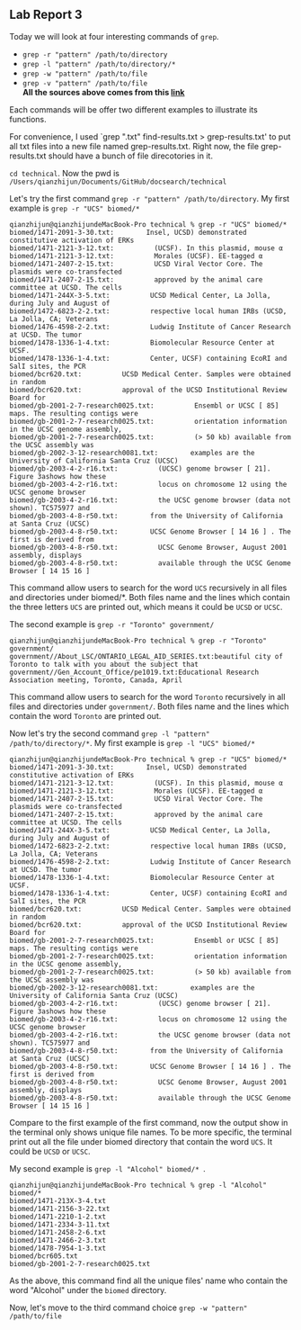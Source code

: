 ## Lab Report 3  ##
  
Today we will look at four interesting commands of `grep`.  
* `grep -r "pattern" /path/to/directory`
* `grep -l "pattern" /path/to/directory/*`
* `grep -w "pattern" /path/to/file`
* `grep -v "pattern" /path/to/file`  
**All the sources above comes from this [link](https://chat.openai.com/)**
  
Each commands will be offer two different examples to illustrate its functions.  
  
For convenience, I used `grep ".txt" find-results.txt > grep-results.txt' to put all txt files into a new file named grep-results.txt. Right now, the file grep-results.txt should have a bunch of file direcotories in it.  
  
`cd technical`. Now the pwd is `/Users/qianzhijun/Documents/GitHub/docsearch/technical`

Let's try the first command `grep -r "pattern" /path/to/directory`. My first example is `grep -r "UCS" biomed/*` 
```
qianzhijun@qianzhijundeMacBook-Pro technical % grep -r "UCS" biomed/*
biomed/1471-2091-3-30.txt:        Insel, UCSD) demonstrated constitutive activation of ERKs
biomed/1471-2121-3-12.txt:          (UCSF). In this plasmid, mouse α 
biomed/1471-2121-3-12.txt:          Morales (UCSF). EE-tagged α 
biomed/1471-2407-2-15.txt:          UCSD Viral Vector Core. The plasmids were co-transfected
biomed/1471-2407-2-15.txt:          approved by the animal care committee at UCSD. The cells
biomed/1471-244X-3-5.txt:          UCSD Medical Center, La Jolla, during July and August of
biomed/1472-6823-2-2.txt:          respective local human IRBs (UCSD, La Jolla, CA; Veterans
biomed/1476-4598-2-2.txt:          Ludwig Institute of Cancer Research at UCSD. The tumor
biomed/1478-1336-1-4.txt:          Biomolecular Resource Center at UCSF.
biomed/1478-1336-1-4.txt:          Center, UCSF) containing EcoRI and SalI sites, the PCR
biomed/bcr620.txt:          UCSD Medical Center. Samples were obtained in random
biomed/bcr620.txt:          approval of the UCSD Institutional Review Board for
biomed/gb-2001-2-7-research0025.txt:          Ensembl or UCSC [ 85] maps. The resulting contigs were
biomed/gb-2001-2-7-research0025.txt:          orientation information in the UCSC genome assembly,
biomed/gb-2001-2-7-research0025.txt:          (> 50 kb) available from the UCSC assembly was
biomed/gb-2002-3-12-research0081.txt:        examples are the University of California Santa Cruz (UCSC)
biomed/gb-2003-4-2-r16.txt:          (UCSC) genome browser [ 21]. Figure 3ashows how these
biomed/gb-2003-4-2-r16.txt:          locus on chromosome 12 using the UCSC genome browser
biomed/gb-2003-4-2-r16.txt:          the UCSC genome browser (data not shown). TC575977 and
biomed/gb-2003-4-8-r50.txt:        from the University of California at Santa Cruz (UCSC)
biomed/gb-2003-4-8-r50.txt:        UCSC Genome Browser [ 14 16 ] . The first is derived from
biomed/gb-2003-4-8-r50.txt:          UCSC Genome Browser, August 2001 assembly, displays
biomed/gb-2003-4-8-r50.txt:          available through the UCSC Genome Browser [ 14 15 16 ]
```
This command allow users to search for the word `UCS` recursively in all files and directories under biomed/*. Both files name and the lines which contain the three letters `UCS` are printed out, which means it could be `UCSD` or `UCSC`.  

The second example is `grep -r "Toronto" government/`
```
qianzhijun@qianzhijundeMacBook-Pro technical % grep -r "Toronto" government/
government//About_LSC/ONTARIO_LEGAL_AID_SERIES.txt:beautiful city of Toronto to talk with you about the subject that
government//Gen_Account_Office/pe1019.txt:Educational Research Association meeting, Toronto, Canada, April
```
This command allow users to search for the word `Toronto` recursively in all files and directories under `government/`. Both files name and the lines which contain the word `Toronto` are printed out.
  
Now let's try the second command `grep -l "pattern" /path/to/directory/*`. My first example is `grep -l "UCS" biomed/*`
```
qianzhijun@qianzhijundeMacBook-Pro technical % grep -r "UCS" biomed/*
biomed/1471-2091-3-30.txt:        Insel, UCSD) demonstrated constitutive activation of ERKs
biomed/1471-2121-3-12.txt:          (UCSF). In this plasmid, mouse α 
biomed/1471-2121-3-12.txt:          Morales (UCSF). EE-tagged α 
biomed/1471-2407-2-15.txt:          UCSD Viral Vector Core. The plasmids were co-transfected
biomed/1471-2407-2-15.txt:          approved by the animal care committee at UCSD. The cells
biomed/1471-244X-3-5.txt:          UCSD Medical Center, La Jolla, during July and August of
biomed/1472-6823-2-2.txt:          respective local human IRBs (UCSD, La Jolla, CA; Veterans
biomed/1476-4598-2-2.txt:          Ludwig Institute of Cancer Research at UCSD. The tumor
biomed/1478-1336-1-4.txt:          Biomolecular Resource Center at UCSF.
biomed/1478-1336-1-4.txt:          Center, UCSF) containing EcoRI and SalI sites, the PCR
biomed/bcr620.txt:          UCSD Medical Center. Samples were obtained in random
biomed/bcr620.txt:          approval of the UCSD Institutional Review Board for
biomed/gb-2001-2-7-research0025.txt:          Ensembl or UCSC [ 85] maps. The resulting contigs were
biomed/gb-2001-2-7-research0025.txt:          orientation information in the UCSC genome assembly,
biomed/gb-2001-2-7-research0025.txt:          (> 50 kb) available from the UCSC assembly was
biomed/gb-2002-3-12-research0081.txt:        examples are the University of California Santa Cruz (UCSC)
biomed/gb-2003-4-2-r16.txt:          (UCSC) genome browser [ 21]. Figure 3ashows how these
biomed/gb-2003-4-2-r16.txt:          locus on chromosome 12 using the UCSC genome browser
biomed/gb-2003-4-2-r16.txt:          the UCSC genome browser (data not shown). TC575977 and
biomed/gb-2003-4-8-r50.txt:        from the University of California at Santa Cruz (UCSC)
biomed/gb-2003-4-8-r50.txt:        UCSC Genome Browser [ 14 16 ] . The first is derived from
biomed/gb-2003-4-8-r50.txt:          UCSC Genome Browser, August 2001 assembly, displays
biomed/gb-2003-4-8-r50.txt:          available through the UCSC Genome Browser [ 14 15 16 ]
```
Compare to the first example of the first command, now the output show in the terminal only shows unique file names. To be more specific, the terminal print out all the file under biomed directory that contain the word `UCS`. It could be `UCSD` or `UCSC`.    

My second example is `grep -l "Alcohol" biomed/* `.
```
qianzhijun@qianzhijundeMacBook-Pro technical % grep -l "Alcohol" biomed/*                                                                            
biomed/1471-213X-3-4.txt
biomed/1471-2156-3-22.txt
biomed/1471-2210-1-2.txt
biomed/1471-2334-3-11.txt
biomed/1471-2458-2-6.txt
biomed/1471-2466-2-3.txt
biomed/1478-7954-1-3.txt
biomed/bcr605.txt
biomed/gb-2001-2-7-research0025.txt
```
As the above, this command find all the unique files' name who contain the word "Alcohol" under the `biomed` directory.  
  
Now, let's move to the third command choice `grep -w "pattern" /path/to/file`
